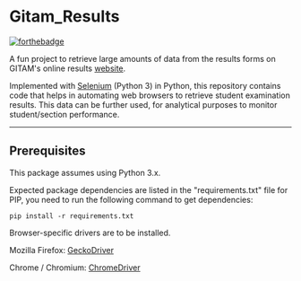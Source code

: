 # Gitam_Results

[![forthebadge](https://forthebadge.com/images/badges/made-with-python.svg)](https://forthebadge.com)

A fun project to retrieve large amounts of data from the results forms on GITAM's online results [website](https://doeresults.gitam.edu/onlineresults/pages/Newgrdcrdinput1.aspx).

Implemented with [Selenium](https://github.com/SeleniumHQ/selenium) (Python 3) in Python, this repository contains code that helps in automating web browsers to retrieve student examination results. This data can be further used, for analytical purposes to monitor student/section performance.

----------------------------------------------------------------------------------------------------

## Prerequisites

This package assumes using Python 3.x. 

Expected package dependencies are listed in the "requirements.txt" file for PIP, you need to run the following command to get dependencies:
```
pip install -r requirements.txt
```

Browser-specific drivers are to be installed.

Mozilla Firefox: [GeckoDriver](https://github.com/mozilla/geckodriver/releases/download/v0.24.0/geckodriver-v0.24.0-win64.zip)

Chrome / Chromium: [ChromeDriver](https://chromedriver.storage.googleapis.com/index.html?path=75.0.3770.8/)
